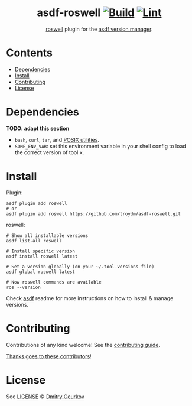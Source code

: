 <div align="center">

# asdf-roswell [![Build](https://github.com/troydm/asdf-roswell/actions/workflows/build.yml/badge.svg)](https://github.com/troydm/asdf-roswell/actions/workflows/build.yml) [![Lint](https://github.com/troydm/asdf-roswell/actions/workflows/lint.yml/badge.svg)](https://github.com/troydm/asdf-roswell/actions/workflows/lint.yml)

[roswell](https://roswell.github.io/) plugin for the [asdf version manager](https://asdf-vm.com).

</div>

# Contents

- [Dependencies](#dependencies)
- [Install](#install)
- [Contributing](#contributing)
- [License](#license)

# Dependencies

**TODO: adapt this section**

- `bash`, `curl`, `tar`, and [POSIX utilities](https://pubs.opengroup.org/onlinepubs/9699919799/idx/utilities.html).
- `SOME_ENV_VAR`: set this environment variable in your shell config to load the correct version of tool x.

# Install

Plugin:

```shell
asdf plugin add roswell
# or
asdf plugin add roswell https://github.com/troydm/asdf-roswell.git
```

roswell:

```shell
# Show all installable versions
asdf list-all roswell

# Install specific version
asdf install roswell latest

# Set a version globally (on your ~/.tool-versions file)
asdf global roswell latest

# Now roswell commands are available
ros --version
```

Check [asdf](https://github.com/asdf-vm/asdf) readme for more instructions on how to
install & manage versions.

# Contributing

Contributions of any kind welcome! See the [contributing guide](contributing.md).

[Thanks goes to these contributors](https://github.com/troydm/asdf-roswell/graphs/contributors)!

# License

See [LICENSE](LICENSE) © [Dmitry Geurkov](https://github.com/troydm/)
